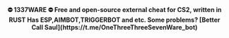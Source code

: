 <h4 align="center">
  ⛔ 1337WARE ⛔
Free and open-source external cheat for CS2, written in RUST
Has ESP,AIMBOT,TRIGGERBOT and etc.
Some problems? [Better Call Saul](https://t.me/OneThreeThreeSevenWare_bot)
</h4>
